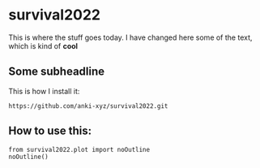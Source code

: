 # survival2022
This is where the stuff goes today.
I have changed here some of the text, which is kind of **cool**

## Some subheadline

This is how I install it:

    https://github.com/anki-xyz/survival2022.git


## How to use this:

    from survival2022.plot import noOutline
    noOutline()

    